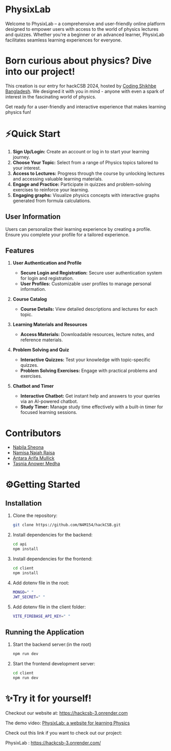 
# PhysixLab

Welcome to PhysixLab – a comprehensive and user-friendly online platform designed to empower users with access to the world of physics lectures and quizzes. Whether you're a beginner or an advanced learner, PhysixLab facilitates seamless learning experiences for everyone.

# Born curious about physics? Dive into our project!

This creation is our entry for hackCSB 2024, hosted by [Coding Shikhbe Bangladesh](https://csbmain.com/). We designed it with you in mind - anyone with even a spark of interest in the fascinating world of physics.

Get ready for a user-friendly and interactive experience that makes learning physics fun!

# ⚡Quick Start

1. **Sign Up/Login:** Create an account or log in to start your learning journey.
2. **Choose Your Topic:** Select from a range of Physics topics tailored to your interest.
3. **Access to Lectures:** Progress through the course by unlocking lectures and accessing valuable learning materials.
4. **Engage and Practice:** Participate in quizzes and problem-solving exercises to reinforce your learning.
5. **Engaging graphs:** Visualize physics concepts with interactive graphs generated from formula calculations.

## User Information
Users can personalize their learning experience by creating a profile. Ensure you complete your profile for a tailored experience.

## Features

1. **User Authentication and Profile**
   - **Secure Login and Registration:** Secure user authentication system for login and registration.
   - **User Profiles:** Customizable user profiles to manage personal information.

2. **Course Catalog**
   - **Course Details:** View detailed descriptions and lectures for each topic.

3. **Learning Materials and Resources**
   - **Access Materials:** Downloadable resources, lecture notes, and reference materials.


4. **Problem Solving and Quiz**
   - **Interactive Quizzes:** Test your knowledge with topic-specific quizzes.
   - **Problem Solving Exercises:** Engage with practical problems and exercises.

5. **Chatbot and Timer**
   - **Interactive Chatbot:** Get instant help and answers to your queries via an AI-powered chatbot.
   - **Study Timer:** Manage study time effectively with a built-in timer for focused learning sessions.

# Contributors

- [Nabila Sheona](https://github.com/nabila-sheona)
- [Namisa Najah Raisa](https://github.com/N4M154)
- [Antara Arifa Mullick](https://github.com/AntaraArifa)
- [Tasnia Anower Medha](https://github.com/tasniaanwer)

# ⚙Getting Started

## Installation

1. Clone the repository:
    ```bash
    git clone https://github.com/N4M154/hackCSB.git
    ```

2. Install dependencies for the backend:
    ```bash
    cd api
    npm install
    ```

3. Install dependencies for the frontend:
    ```bash
    cd client
    npm install
    ```
4. Add dotenv file in the root:
   ```bash
   MONGO=" "
   JWT_SECRET=" " 
   ```
5. Add dotenv file in the client folder:
   ```bash
   VITE_FIREBASE_API_KEY=" "
   ```

## Running the Application

1. Start the backend server:(in the root)
    ```bash
    npm run dev
    ```

2. Start the frontend development server:
    ```bash
    cd client
    npm run dev
    ```

# ✨Try it for yourself!        


Checkout our website at: https://hackcsb-3.onrender.com

The demo video:
[PhysixLab: a website for learning Physics](https://youtu.be/buwS1qOQwRc)

Check out this link if you want to check out our project:

PhysixLab : https://hackcsb-3.onrender.com/
